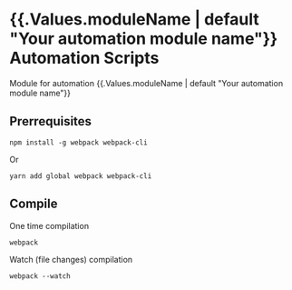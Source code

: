 # {{.Values.moduleName | default "Your automation module name"}} Automation Scripts

Module for automation {{.Values.moduleName | default "Your automation module name"}}

## Prerrequisites

```
npm install -g webpack webpack-cli
```

Or

```
yarn add global webpack webpack-cli
```

## Compile 

One time compilation

```
webpack
```

Watch (file changes) compilation

```
webpack --watch
```

